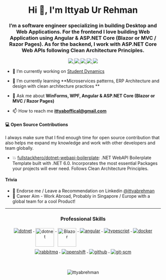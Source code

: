 <h1 align="center">Hi 👋, I'm Ittyab Ur Rehman</h1>
<h3 align="center">I’m a software engineer specializing in building Desktop and Web Applications. For the frontend I love building Web Application using Angular & ASP.NET Core (Blazor or MVC / Razor Pages). As for the backend, I work with ASP.NET Core Web APIs following Clean Architecture Principles.</h3>



<p align="center"> 
 <a href="https://twitter.com/ittyabrehman" alt="Ittyab's twitter">
   <img src="https://img.shields.io/badge/-@ittyabrehman-%231DA1F2?style=flat-square&logo=twitter&logoColor=ffffff" />
 </a>
 <a href="https://github.com/ittyabrehman" alt="Ittyab's github">
   <img src="https://img.shields.io/badge/-@ittyabrehman-%23181717?style=flat-square&logo=github" />
 </a>
 <a href="https://www.linkedin.com/in/ittyab-rehman" alt="Ittyab's linkedin">
   <img src="https://img.shields.io/badge/ittyabrehman-blue?style=flat-square&logo=Linkedin&logoColor=white&link=https://www.linkedin.com/in/ittyab-rehman" />
 </a>
 <a href="https://litgreytechnologies.com" alt="ittyab's organization">
   <img src="https://img.shields.io/badge/litgreytechnologies.com-brightgreen?style=flat-square" />
 </a>
 <a>
   <img src="https://komarev.com/ghpvc/?username=ittyabrehman&color=ff69b4&style=flat-square" />
 </a>
</p>



- 🔭 I’m currently working on [Student Dynamics](https://github.com/LitGrey-Technologies/Student-Dynamics)

- 🌱 I’m currently learning **Microservices patterns, ERP Architecture and design with clean architecture practices **

- 💬 Ask me about **WinForms, WPF, Angular & ASP.NET Core (Blazor or MVC / Razor Pages)**

- 📫 How to reach me **ittyaboffical@gmail.com**


#### 💻 Open Source Contributions

I always make sure that I find enough time for open source contribution that also helps me expand my knowledge and work with other developers and team globally.

- 💥 [fullstackhero/dotnet-webapi-boilerplate](https://github.com/fullstackhero/dotnet-webapi-boilerplate): .NET WebAPI Boilerplate Template built with .NET 6.0. Incorporates the most essential Packages your projects will ever need. Follows Clean Architecture Principles.


#### Trivia
- 🦸 Endorse me / Leave a Recommendation on Linkedin [@ittyabrehman](https://www.linkedin.com/in/ittyab-rehman/)
- 🦸 Career Aim - Work Abroad, Probably in Singapore / Europe with a global team for a cool Product! 

---

<p align="center"> 
 <strong>
 <h3 align="center">Professional Skills </h3>
  </strong>
</p>

<p align="center">
  <a href="https://dotnet.microsoft.com/">
    <img src="https://www.vectorlogo.zone/logos/dotnet/dotnet-ar21.svg" alt="dotnet" style="vertical-align:top; margin:4px;">
  </a>
  <a href="https://dotnet.microsoft.com/">
    <img src="https://upload.wikimedia.org/wikipedia/commons/e/ee/.NET_Core_Logo.svg" height="60px" alt="dotnet" style="vertical-align:top; margin:4px;">
  </a>
  <a href="https://dotnet.microsoft.com/apps/aspnet/web-apps/blazor">
    <img src="https://upload.wikimedia.org/wikipedia/commons/d/d0/Blazor.png" alt="Blazor" height="60px" style="vertical-align:top; margin:4px">
  </a>
  <a href="https://angular.io">
    <img src="https://www.vectorlogo.zone/logos/angular/angular-ar21.svg" alt="angular" style="vertical-align:top; margin:4px;">
  </a>
  <a href="">
    <img src="https://www.vectorlogo.zone/logos/typescriptlang/typescriptlang-ar21.svg" alt="typescript" style="vertical-align:top; margin:4px;">
  </a>  
  <a href="https://hub.docker.com/">
    <img src="https://www.vectorlogo.zone/logos/docker/docker-ar21.svg" alt="docker" style="vertical-align:top; margin:4px">
  </a>
   <a href="https://www.rabbitmq.com">
    <img src="https://www.vectorlogo.zone/logos/rabbitmq/rabbitmq-ar21.svg" alt="rabbitmq" style="vertical-align:top; margin:4px">
  </a>
  <a href="https://www.openshift.com">
    <img src="https://www.vectorlogo.zone/logos/openshift/openshift-ar21.svg" alt="openshift" style="vertical-align:top; margin:4px">
  </a>
  <a href="https://www.github.com">
    <img src="https://www.vectorlogo.zone/logos/github/github-ar21.svg" alt="github" style="vertical-align:top; margin:4px">
  </a>
  <a href="https://www.git.com">
    <img src="https://www.vectorlogo.zone/logos/git-scm/git-scm-ar21.svg" alt="git-scm" style="vertical-align:top; margin:4px">
  </a>
</p>

<br/>

<p align="center">
  <img align="center" src="https://github-readme-stats.vercel.app/api?username=ittyabrehman&show_icons=true&locale=en" alt="ittyabrehman" />
</p>

